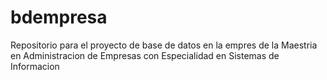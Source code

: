 # bdempresa
Repositorio para el proyecto de base de datos en la empres de la Maestria en Administracion de Empresas con Especialidad en Sistemas de Informacion
